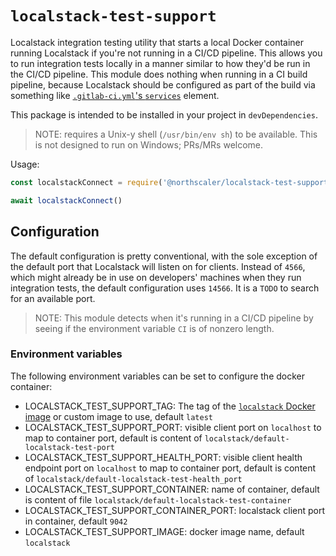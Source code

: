 # `localstack-test-support`

Localstack integration testing utility that starts a local Docker container running Localstack if you're not running in a CI/CD pipeline.
This allows you to run integration tests locally in a manner similar to how they'd be run in the CI/CD pipeline. 
This module does nothing when running in a CI build pipeline, because Localstack should be configured as part of the build via something like [`.gitlab-ci.yml`'s `services`](https://docs.gitlab.com/ee/ci/yaml/#services) element.

This package is intended to be installed in your project in `devDependencies`.

> NOTE: requires a Unix-y shell (`/usr/bin/env sh`) to be available.
>This is not designed to run on Windows; PRs/MRs welcome.

Usage:
```javascript
const localstackConnect = require('@northscaler/localstack-test-support')

await localstackConnect()

```

## Configuration

The default configuration is pretty conventional, with the sole exception of the default port that Localstack will listen on for clients.
Instead of `4566`, which might already be in use on developers' machines when they run integration tests, the default configuration uses `14566`.
It is a `TODO` to search for an available port.

>NOTE: This module detects when it's running in a CI/CD pipeline by seeing if the environment variable `CI` is of nonzero length.

### Environment variables

The following environment variables can be set to configure the docker container:
* LOCALSTACK_TEST_SUPPORT_TAG: The tag of the [`localstack` Docker image](https://hub.docker.com/r/localstack/localstack)  or custom image to use, default `latest`
* LOCALSTACK_TEST_SUPPORT_PORT: visible client port on `localhost` to map to container port, default is content of `localstack/default-localstack-test-port`
* LOCALSTACK_TEST_SUPPORT_HEALTH_PORT: visible client health endpoint port on `localhost` to map to container port, default is content of `localstack/default-localstack-test-health_port`
* LOCALSTACK_TEST_SUPPORT_CONTAINER: name of container, default is content of file `localstack/default-localstack-test-container`
* LOCALSTACK_TEST_SUPPORT_CONTAINER_PORT: localstack client port in container, default `9042`
* LOCALSTACK_TEST_SUPPORT_IMAGE: docker image name, default `localstack`
